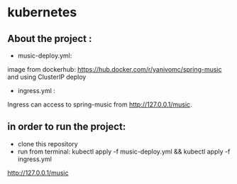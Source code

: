 # kubernetes
## About the project :
- music-deploy.yml:

image from dockerhub: https://hub.docker.com/r/yanivomc/spring-music and using ClusterIP deploy

- ingress.yml :

Ingress can access to spring-music from http://127.0.0.1/music.


## in order to run the project:
- clone this repository 
- run from terminal: kubectl apply -f music-deploy.yml && kubectl apply -f ingress.yml 
 
 http://127.0.0.1/music

